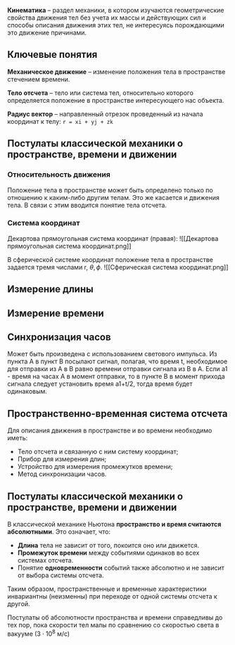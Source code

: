
**Кинематика** – раздел механики, в котором изучаются геометрические свойства движения тел без учета их массы и действующих сил и способы описания движения этих тел, не интересуясь порождающими это движение причинами.
## Ключевые понятия

**Механическое движение** – изменение положения тела в пространстве  стечением времени.

**Тело отсчета** – тело или система тел, относительно которого определяется положение в пространстве интересующего нас объекта.

**Радиус вектор** – направленный отрезок проведенный из начала координат
к телу: `r = xi + yj + zk`
## Постулаты классической механики о пространстве, времени и движении

### Относительность движения
Положение тела в пространстве может быть определено только по отношению к каким-либо другим телам. Это же касается и движения тела. В связи с этим вводится понятие тела отсчета.
### Система координат
Декартова прямоугольная система координат (правая):
![[Декартова прямоугольная система координат.png]]

В сферической системе координат положение тела в пространстве задается тремя числами r, $\theta, \phi$.
![[Сферическая система координат.png]]

## Измерение длины
## Измерение времени
## Синхронизация часов
Может быть произведена с использованием светового импульса. Из пункта А в пункт B посылают сигнал, полагая, что время t, необходимое для отправки из А в B равно времени отправки сигнала из B в A. Если a1 - время на часах А в момент отправки, то в пункте B в момент прихода сигнала следует установить время a1+t/2, тогда время будет одинаковым.

## Пространственно-временная система отсчета
Для описания движения в пространстве и во времени необходимо иметь:

- Тело отсчета и связанную с ним систему координат;
- Прибор для измерения длин;
- Устройство для измерения промежутков времени;
- Метод синхронизации часов.

## Постулаты классической механики о пространстве, времени и движении
В классической механике Ньютона **пространство и время считаются абсолютными**. Это означает, что:

- **Длина** тела не зависит от того, покоится оно или движется.
- **Промежуток времени** между событиями одинаков во всех системах отсчета.
- Понятие **одновременности** событий также абсолютно и не зависит от выбора системы отсчета.

Таким образом, пространственные и временные характеристики инвариантны (неизменны) при переходе от одной системы отсчета к другой.

Постулаты об абсолютности пространства и времени справедливы до тех пор, пока скорости тел малы по сравнению со скоростью света в вакууме (${3}\cdot{10^8}$ м/с)


